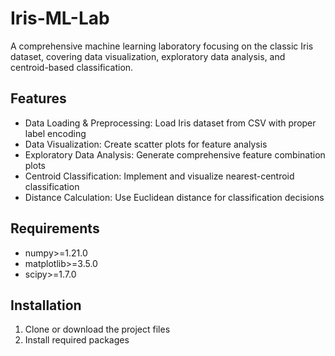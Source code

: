 # Iris-ML-Lab
A comprehensive machine learning laboratory focusing on the classic Iris dataset, covering data visualization, exploratory data analysis, and centroid-based classification.

## Features
- Data Loading & Preprocessing: Load Iris dataset from CSV with proper label encoding
- Data Visualization: Create scatter plots for feature analysis
- Exploratory Data Analysis: Generate comprehensive feature combination plots
- Centroid Classification: Implement and visualize nearest-centroid classification
- Distance Calculation: Use Euclidean distance for classification decisions

## Requirements
- numpy>=1.21.0
- matplotlib>=3.5.0
- scipy>=1.7.0
## Installation

1. Clone or download the project files
2. Install required packages
